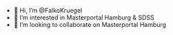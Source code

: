 - 👋 Hi, I’m @FalkoKruegel
- 👀 I’m interested in Masterportal Hamburg & SDSS
- 💞️ I’m looking to collaborate on Masterportal Hamburg

<!---
FalkoKruegel/FalkoKruegel is a ✨ special ✨ repository because its `README.md` (this file) appears on your GitHub profile.
You can click the Preview link to take a look at your changes.
--->
